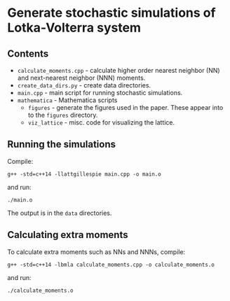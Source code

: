 # Generate stochastic simulations of Lotka-Volterra system

## Contents

* `calculate_moments.cpp` - calculate higher order nearest neighbor (NN) and next-nearest neighbor (NNN) moments.
* `create_data_dirs.py` - create data directories.
* `main.cpp` - main script for running stochastic simulations.
* `mathematica` - Mathematica scripts
	* `figures` - generate the figures used in the paper. These appear into to the `figures` directory.
	* `viz_lattice` - misc. code for visualizing the lattice.

## Running the simulations

Compile:
```
g++ -std=c++14 -llattgillespie main.cpp -o main.o
```
and run:
```
./main.o
```
The output is in the `data` directories.

## Calculating extra moments

To calculate extra moments such as NNs and NNNs, compile:
```
g++ -std=c++14 -lbmla calculate_moments.cpp -o calculate_moments.o
```
and run:
```
./calculate_moments.o
```
